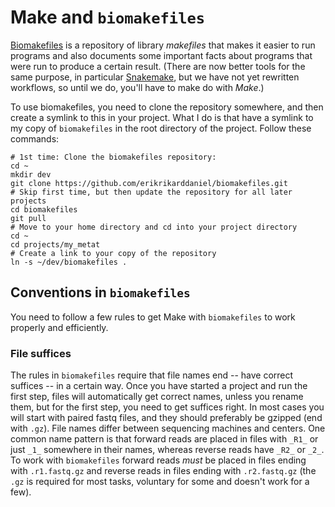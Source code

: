 # Make and `biomakefiles`

[Biomakefiles](https://github.com/erikrikarddaniel/biomakefiles) is a repository of library
*makefiles* that makes it easier to run programs and also documents some important facts about
programs that were run to produce a certain result.  (There are now better tools for the same
purpose, in particular [Snakemake](https://pypi.org/project/snakemake/), but we have not yet
rewritten workflows, so until we do, you'll have to make do with *Make*.)

To use biomakefiles, you need to clone the repository somewhere, and then create a symlink to this
in your project. What I do is that have a symlink to my copy of `biomakefiles` in the root directory
of the project. Follow these commands:

```
# 1st time: Clone the biomakefiles repository:
cd ~
mkdir dev
git clone https://github.com/erikrikarddaniel/biomakefiles.git
# Skip first time, but then update the repository for all later projects
cd biomakefiles
git pull
# Move to your home directory and cd into your project directory
cd ~
cd projects/my_metat
# Create a link to your copy of the repository
ln -s ~/dev/biomakefiles .
```

## Conventions in `biomakefiles`

You need to follow a few rules to get Make with `biomakefiles` to work properly and efficiently. 

### File suffices

The rules in `biomakefiles` require that file names end -- have correct suffices -- in a certain
way. Once you have started a project and run the first step, files will automatically get correct
names, unless you rename them, but for the first step, you need to get suffices right. In most cases
you will start with paired fastq files, and they should preferably be gzipped (end with `.gz`). File
names differ between sequencing machines and centers. One common name pattern is that forward reads
are placed in files with `_R1_` or just `_1_` somewhere in their names, whereas reverse reads have
`_R2_` or `_2_`. To work with `biomakefiles` forward reads *must* be placed in files ending with
`.r1.fastq.gz` and reverse reads in files ending with `.r2.fastq.gz` (the `.gz` is required for most
tasks, voluntary for some and doesn't work for a few).
